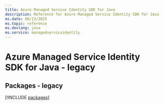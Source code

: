 ```yaml
---
title: Azure Managed Service Identity SDK for Java
description: Reference for Azure Managed Service Identity SDK for Java
ms.date: 08/13/2025
ms.topic: reference
ms.devlang: java
ms.service: managedserviceidentity
---
```

# Azure Managed Service Identity SDK for Java - legacy
## Packages - legacy
[!INCLUDE [packages](managed-service-identity-index.md)]